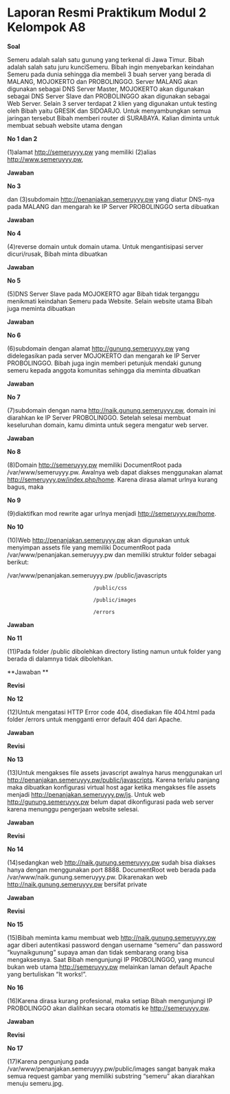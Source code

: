 # Laporan Resmi Praktikum Modul 2 Kelompok A8


**Soal**


Semeru adalah salah satu gunung yang terkenal di Jawa Timur. Bibah adalah salah satu juru kunciSemeru. Bibah ingin menyebarkan keindahan Semeru pada dunia sehingga dia membeli 3 buah server yang berada di MALANG, MOJOKERTO dan PROBOLINGGO. Server MALANG akan digunakan sebagai DNS Server Master, MOJOKERTO akan digunakan sebagai DNS Server Slave dan PROBOLINGGO akan digunakan sebagai Web Server. Selain 3 server terdapat 2 klien yang digunakan untuk testing oleh Bibah yaitu GRESIK dan SIDOARJO. Untuk menyambungkan semua jaringan tersebut Bibah memberi router di SURABAYA. Kalian diminta untuk membuat sebuah website utama dengan 


**No 1 dan 2**

(1)alamat http://semeruyyy.pw yang memiliki (2)alias http://www.semeruyyy.pw, 


**Jawaban**


**No 3**

dan (3)subdomain http://penanjakan.semeruyyy.pw yang diatur DNS-nya pada MALANG dan mengarah ke IP Server PROBOLINGGO serta dibuatkan 


**Jawaban**


**No 4**

(4)reverse domain untuk domain utama. Untuk mengantisipasi server dicuri/rusak, Bibah minta dibuatkan


**Jawaban**


**No 5**

(5)DNS Server Slave pada MOJOKERTO agar Bibah tidak terganggu menikmati keindahan Semeru pada Website. Selain website utama Bibah juga meminta dibuatkan


**Jawaban**


**No 6**

(6)subdomain dengan alamat http://gunung.semeruyyy.pw yang didelegasikan pada server MOJOKERTO dan mengarah ke IP Server PROBOLINGGO. Bibah juga ingin memberi petunjuk mendaki gunung semeru kepada anggota komunitas sehingga dia meminta dibuatkan


**Jawaban**


**No 7**

(7)subdomain dengan nama
http://naik.gunung.semeruyyy.pw, domain ini diarahkan ke IP Server PROBOLINGGO. Setelah selesai membuat keseluruhan domain, kamu diminta untuk segera mengatur web server.


**Jawaban**


**No 8**

(8)Domain http://semeruyyy.pw memiliki DocumentRoot pada /var/www/semeruyyy.pw. Awalnya web dapat diakses menggunakan alamat http://semeruyyy.pw/index.php/home. Karena dirasa alamat urlnya kurang bagus, maka 


**No 9**

(9)diaktifkan mod rewrite agar urlnya menjadi http://semeruyyy.pw/home.


**No 10**

(10)Web http://penanjakan.semeruyyy.pw akan digunakan untuk menyimpan assets file yang memiliki DocumentRoot pada /var/www/penanjakan.semeruyyy.pw dan memiliki struktur
folder sebagai berikut:

/var/www/penanjakan.semeruyyy.pw
                                /public/javascripts
                                
                                /public/css
                                
                                /public/images
                                
                                /errors


**Jawaban**


**No 11**

(11)Pada folder /public dibolehkan directory listing namun untuk folder yang berada di dalamnya tidak dibolehkan.


**Jawaban **


**Revisi**


**No 12**

(12)Untuk mengatasi HTTP Error code 404, disediakan file 404.html pada folder /errors untuk mengganti error default 404 dari Apache. 


**Jawaban**


**Revisi**


**No 13**

(13)Untuk mengakses file assets javascript awalnya harus menggunakan url http://penanjakan.semeruyyy.pw/public/javascripts. Karena terlalu panjang maka dibuatkan konfigurasi virtual host agar ketika mengakses file assets menjadi http://penanjakan.semeruyyy.pw/js. Untuk web http://gunung.semeruyyy.pw belum dapat dikonfigurasi pada web server karena menunggu pengerjaan website selesai. 


**Jawaban**


**Revisi**


**No 14**

(14)sedangkan web http://naik.gunung.semeruyyy.pw sudah bisa diakses hanya dengan menggunakan port 8888. DocumentRoot web berada pada /var/www/naik.gunung.semeruyyy.pw. Dikarenakan web http://naik.gunung.semeruyyy.pw bersifat private


**Jawaban**


**Revisi**


**No 15**

(15)Bibah meminta kamu membuat web http://naik.gunung.semeruyyy.pw agar diberi autentikasi password dengan username “semeru” dan password “kuynaikgunung” supaya
aman dan tidak sembarang orang bisa mengaksesnya. Saat Bibah mengunjungi IP PROBOLINGGO, yang muncul bukan web utama http://semeruyyy.pw melainkan laman default Apache yang bertuliskan “It works!”.


**No 16**

(16)Karena dirasa kurang profesional, maka setiap Bibah mengunjungi IP PROBOLINGGO akan dialihkan secara otomatis ke http://semeruyyy.pw.


**Jawaban**


**Revisi**


**No 17**

(17)Karena pengunjung pada /var/www/penanjakan.semeruyyy.pw/public/images sangat banyak maka semua request gambar yang memiliki substring “semeru” akan diarahkan menuju semeru.jpg.
